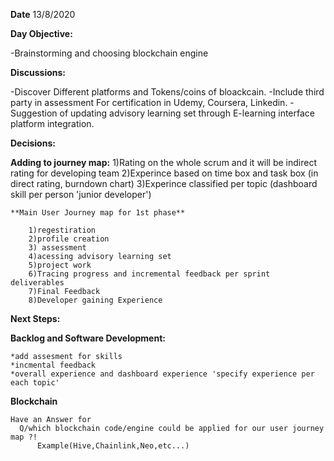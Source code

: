 **Date**
    13/8/2020

**Day Objective:**

  -Brainstorming and choosing blockchain engine

**Discussions:**

  -Discover Different platforms and Tokens/coins of bloackcain.
  -Include third party in assessment For certification in Udemy, Coursera, Linkedin.
  -Suggestion of updating advisory learning set through E-learning interface platform integration.


**Decisions:**

  **Adding to journey map:** 
    1)Rating on the whole scrum and it will be indirect rating  for developing team
    2)Experince based on time box and task box (in direct rating, burndown chart)
    3)Experince classified per topic (dashboard skill per person 'junior developer')
  
    **Main User Journey map for 1st phase**
        
        1)regestiration
        2)profile creation 
        3) assessment
        4)acessing advisory learning set
        5)project work
        6)Tracing progress and incremental feedback per sprint deliverables
        7)Final Feedback
        8)Developer gaining Experience
    

**Next Steps:**
  
  **Backlog and Software Development:**
  
    *add assesment for skills
    *incmental feedback
    *overall experience and dashboard experience 'specify experience per each topic'
  
  **Blockchain**
    
    Have an Answer for 
      Q/which blockchain code/engine could be applied for our user journey map ?!
          Example(Hive,Chainlink,Neo,etc...)

